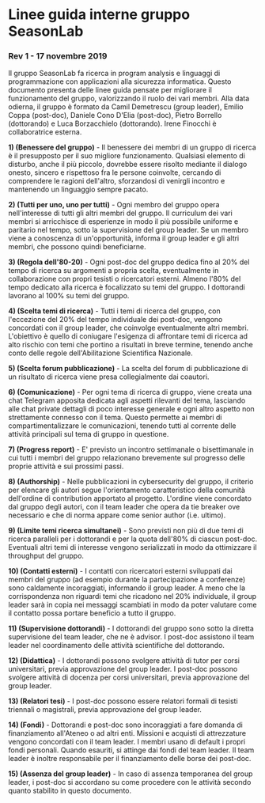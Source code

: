 # Linee guida interne gruppo SeasonLab
### Rev 1 - 17 novembre 2019

Il gruppo SeasonLab fa ricerca in program analysis e linguaggi di programmazione con applicazioni alla sicurezza informatica. Questo documento presenta delle linee guida pensate per migliorare il funzionamento del gruppo, valorizzando il ruolo dei vari membri. Alla data odierna, il gruppo è formato da Camil Demetrescu (group leader), Emilio Coppa (post-doc), Daniele Cono D'Elia (post-doc), Pietro Borrello (dottorando) e Luca Borzacchielo (dottorando). Irene Finocchi è collaboratrice esterna.

**1) (Benessere del gruppo)** - Il benessere dei membri di un gruppo di ricerca è il presupposto per il suo migliore funzionamento. Qualsiasi elemento di disturbo, anche il più piccolo, dovrebbe essere risolto mediante il dialogo onesto, sincero e rispettoso fra le persone coinvolte, cercando di comprendere le ragioni dell'altro, sforzandosi di venirgli incontro e mantenendo un linguaggio sempre pacato.

**2) (Tutti per uno, uno per tutti)** - Ogni membro del gruppo opera nell'interesse di tutti gli altri membri del gruppo. Il curriculum dei vari membri si arricchisce di esperienze in modo il più possibile uniforme e paritario nel tempo, sotto la supervisione del group leader. Se un membro viene a conoscenza di un'opportunità, informa il group leader e gli altri membri, che possono quindi beneficiarne.

**3) (Regola dell'80-20)** - Ogni post-doc del gruppo dedica fino al 20% del tempo di ricerca su argomenti a propria scelta, eventualmente in collaborazione con propri tesisti o ricercatori esterni. Almeno l'80% del tempo dedicato alla ricerca è focalizzato su temi del gruppo. I dottorandi lavorano al 100% su temi del gruppo.

**4) (Scelta temi di ricerca)** - Tutti i temi di ricerca del gruppo, con l'eccezione del 20% del tempo individuale dei post-doc, vengono concordati con il group leader, che coinvolge eventualmente altri membri. L'obiettivo è quello di coniugare l'esigenza di affrontare temi di ricerca ad alto rischio con temi che portino a risultati in breve termine, tenendo anche conto delle regole dell'Abilitazione Scientifica Nazionale.

**5) (Scelta forum pubblicazione)** - La scelta del forum di pubblicazione di un risultato di ricerca viene presa collegialmente dai coautori.

**6) (Comunicazione)** - Per ogni tema di ricerca di gruppo, viene creata una chat Telegram apposita dedicata agli aspetti rilevanti del tema, lasciando alle chat private dettagli di poco interesse generale e ogni altro aspetto non strettamente connesso con il tema. Questo permette ai membri di compartimentalizzare le comunicazioni, tenendo tutti al corrente delle attività principali sul tema di gruppo in questione.

**7) (Progress report)** - E' previsto un incontro settimanale o bisettimanale in cui tutti i membri del gruppo relazionano brevemente sul progresso delle proprie attività e sui prossimi passi.

**8) (Authorship)** - Nelle pubblicazioni in cybersecurity del gruppo, il criterio per elencare gli autori segue l'orientamento caratteristico della comunità dell'ordine di contribution apportato al progetto. L'ordine viene concordato dal gruppo degli autori, con il team leader che opera da tie breaker ove necessario e che di norma appare come senior author (i.e. ultimo).

**9) (Limite temi ricerca simultanei)** - Sono previsti non più di due temi di ricerca paralleli per i dottorandi e per la quota dell'80% di ciascun post-doc. Eventuali altri temi di interesse vengono serializzati in modo da ottimizzare il throughput del gruppo.

**10) (Contatti esterni)** - I contatti con ricercatori esterni sviluppati dai membri del gruppo (ad esempio durante la partecipazione a conferenze) sono caldamente incoraggiati, informando il group leader. A meno che la corrispondenza non riguardi temi che ricadono nel 20% individuale, il group leader sarà in copia nei messaggi scambiati in modo da poter valutare come il contatto possa portare beneficio a tutto il gruppo.

**11) (Supervisione dottorandi)** - I dottorandi del gruppo sono sotto la diretta supervisione del team leader, che ne è advisor. I post-doc assistono il team leader nel coordinamento delle attività scientifiche del dottorando.

**12) (Didattica)** - I dottorandi possono svolgere attività di tutor per corsi universitari, previa approvazione del group leader. I post-doc possono svolgere attività di docenza per corsi universitari, previa approvazione del group leader.

**13) (Relatori tesi)** - I post-doc possono essere relatori formali di tesisti triennali o magistrali, previa approvazione del group leader.

**14) (Fondi)** - Dottorandi e post-doc sono incoraggiati a fare domanda di finanziamento all'Ateneo o ad altri enti. Missioni e acquisti di attrezzature vengono concordati con il team leader. I membri usano di default i propri fondi personali. Quando esauriti, si attinge dai fondi del team leader. Il team leader è inoltre responsabile per il finanziamento delle borse dei post-doc.

**15) (Assenza del group leader)** - In caso di assenza temporanea del group leader, i post-doc si accordano su come procedere con le attività secondo quanto stabilito in questo documento.
